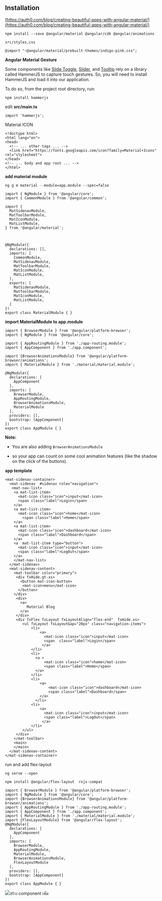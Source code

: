 ## Installation

[https://auth0.com/blog/creating-beautiful-apps-with-angular-material/](https://auth0.com/blog/creating-beautiful-apps-with-angular-material/)

```
npm install --save @angular/material @angular/cdk @angular/animations
```

`src/styles.css`

```
@import "~@angular/material/prebuilt-themes/indigo-pink.css";
```

**Angular Material Gesture**

Some components like [Slide Toggle](https://material.angular.io/components/slide-toggle/overview), [Slider](https://material.angular.io/components/slider/overview), and [Tooltip](https://material.angular.io/components/tooltip/overview) rely on a library called HammerJS to capture touch gestures. So, you will need to install HammerJS and load it into our application.

To do so, from the project root directory, run:

```
npm install hammerjs
```

edit  **src/main.ts**

```
import 'hammerjs';
```

Material ICON

```
<!doctype html>
<html lang="en">
<head>
  <!-- ... other tags ... -->
  <link href="https://fonts.googleapis.com/icon?family=Material+Icons" rel="stylesheet">
</head>
<!-- ... body and app root ... -->
</html>
```

**add material module**

```
ng g m material --module=app.module --spec=false
```

```
import { NgModule } from '@angular/core';
import { CommonModule } from '@angular/common';

import {
  MatSidenavModule,
  MatToolbarModule,
  MatIconModule,
  MatListModule,
} from '@angular/material';



@NgModule({
  declarations: [],
  imports: [
    CommonModule,
    MatSidenavModule,
    MatToolbarModule,
    MatIconModule,
    MatListModule,    
  ],
  exports: [
    MatSidenavModule,
    MatToolbarModule,
    MatIconModule,
    MatListModule,
  ]
})
export class MaterialModule { }
```

**import MaterialModule to app.module**

```
import { BrowserModule } from '@angular/platform-browser';
import { NgModule } from '@angular/core';

import { AppRoutingModule } from './app-routing.module';
import { AppComponent } from './app.component';

import {BrowserAnimationsModule} from '@angular/platform-browser/animations';
import { MaterialModule } from './material/material.module';

@NgModule({
  declarations: [
    AppComponent
  ],
  imports: [
    BrowserModule,
    AppRoutingModule,
    BrowserAnimationsModule,
    MaterialModule
  ],
  providers: [],
  bootstrap: [AppComponent]
})
export class AppModule { }
```

**Note:**

* You are also adding `BrowserAnimationsModule`

* so your app can count on some cool animation features \(like the shadow on the click of the buttons\).

**app template**

```
<mat-sidenav-container>
  <mat-sidenav  #sidenav role="navigation">
   <mat-nav-list>
    <a mat-list-item>
      <mat-icon class="icon">input</mat-icon>
      <span class="label">Login</span>
    </a>
    <a mat-list-item>
      <mat-icon class="icon">home</mat-icon>  
        <span class="label">Home</span>
    </a>
    <a mat-list-item>
      <mat-icon class="icon">dashboard</mat-icon>  
      <span class="label">Dashboard</span>
    </a>
    <a  mat-list-item type="button">
      <mat-icon class="icon">input</mat-icon>
      <span class="label">LogOut</span>
    </a>  
    </mat-nav-list>
  </mat-sidenav>
  <mat-sidenav-content>
    <mat-toolbar color="primary">
     <div fxHide.gt-xs>
       <button mat-icon-button>
        <mat-icon>menu</mat-icon>
      </button>
    </div>
     <div>
       <a>
          Material Blog
       </a>
     </div>
     <div fxFlex fxLayout fxLayoutAlign="flex-end"  fxHide.xs>
        <ul fxLayout fxLayoutGap="20px" class="navigation-items">
            <li>
                <a>
                  <mat-icon class="icon">input</mat-icon>
                  <span  class="label">Login</span>
                 </a>
            </li>
            <li>
              <a >
                  <mat-icon class="icon">home</mat-icon>
                  <span class="label">Home</span>
              </a>
            </li>
            <li>
                <a>
                    <mat-icon class="icon">dashboard</mat-icon>
                    <span class="label">Dashboard</span>
                </a>
              </li>
            <li>
                <a>
                  <mat-icon class="icon">input</mat-icon>
                  <span class="label">LogOut</span>
                 </a>
            </li>
        </ul>
     </div>
    </mat-toolbar>
    <main>
    </main>
  </mat-sidenav-content>
</mat-sidenav-container>
```

run and add flex-layout

```
ng serve --open
```

```
npm install @angular/flex-layout  rxjs-compat
```

```
import { BrowserModule } from '@angular/platform-browser';
import { NgModule } from '@angular/core';
import {BrowserAnimationsModule} from '@angular/platform-browser/animations';
import { AppRoutingModule } from './app-routing.module';
import { AppComponent } from './app.component';
import { MaterialModule } from './material/material.module';
import {FlexLayoutModule} from '@angular/flex-layout';
@NgModule({
  declarations: [
    AppComponent
  ],
  imports: [
    BrowserModule,
    AppRoutingModule,
    MaterialModule,
    BrowserAnimationsModule,
    FlexLayoutModule
  ],
  providers: [],
  bootstrap: [AppComponent]
})
export class AppModule { }
```

![](https://cdn.auth0.com/blog/angular-material/navigation.png)สร้าง component เพิ่ม

